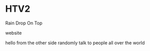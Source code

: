 # HTV2
Rain Drop On Top

website

hello from the other side
randomly talk to people all over the world
